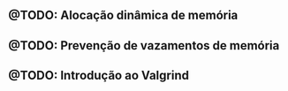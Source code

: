 ## @TODO: Alocação dinâmica de memória

## @TODO: Prevenção de vazamentos de memória

## @TODO: Introdução ao Valgrind
